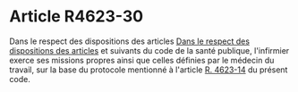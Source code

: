 # Article R4623-30

Dans le respect des dispositions des articles [Dans le respect des dispositions des articles][1] et suivants du code de la santé publique, l'infirmier exerce ses missions propres ainsi que celles définies par le médecin du travail, sur la base du protocole mentionné à l'article [R. 4623-14][2] du présent code.

 [1]: /affichCodeArticle.do?cidTexte=LEGITEXT000006072665&idArticle=LEGIARTI000006913888&dateTexte=&categorieLien=cid
 [2]: /affichCodeArticle.do?cidTexte=LEGITEXT000006072050&idArticle=LEGIARTI000018492995&dateTexte=&categorieLien=cid